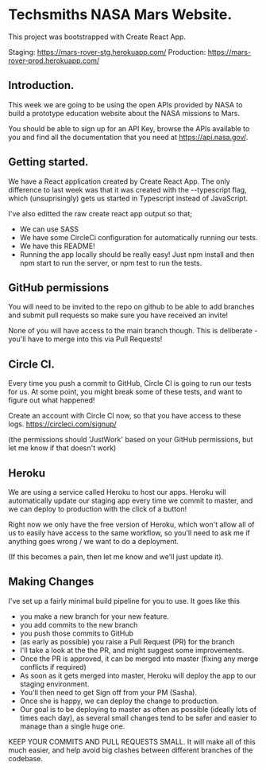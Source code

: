# Techsmiths NASA Mars Website.
This project was bootstrapped with Create React App.

Staging: https://mars-rover-stg.herokuapp.com/ Production: https://mars-rover-prod.herokuapp.com/

## Introduction.
This week we are going to be using the open APIs provided by NASA to build a prototype education website about the NASA missions to Mars.

You should be able to sign up for an API Key, browse the APIs available to you and find all the documentation that you need at https://api.nasa.gov/.

## Getting started.
We have a React application created by Create React App. The only difference to last week was that it was created with the --typescript flag, which (unsuprisingly) gets us started in Typescript instead of JavaScript.

I've also editted the raw create react app output so that;

- We can use SASS
- We have some CircleCi configuration for automatically running our tests.
- We have this README!
- Running the app locally should be really easy! Just npm install and then npm start to run the server, or npm test to run the tests.

## GitHub permissions
You will need to be invited to the repo on github to be able to add branches and submit pull requests so make sure you have received an invite!

None of you will have access to the main branch though. This is deliberate - you'll have to merge into this via Pull Requests!

## Circle CI.
Every time you push a commit to GitHub, Circle CI is going to run our tests for us. At some point, you might break some of these tests, and want to figure out what happened!

Create an account with Circle CI now, so that you have access to these logs. https://circleci.com/signup/

(the permissions should 'JustWork' based on your GitHub permissions, but let me know if that doesn't work)

## Heroku
We are using a service called Heroku to host our apps. Heroku will automatically update our staging app every time we commit to master, and we can deploy to production with the click of a button!

Right now we only have the free version of Heroku, which won't allow all of us to easily have access to the same workflow, so you'll need to ask me if anything goes wrong / we want to do a deployment.

(If this becomes a pain, then let me know and we'll just update it).

## Making Changes
I've set up a fairly minimal build pipeline for you to use. It goes like this

- you make a new branch for your new feature.
- you add commits to the new branch
- you push those commits to GitHub
- (as early as possible) you raise a Pull Request (PR) for the branch
- I'll take a look at the the PR, and might suggest some improvements.
- Once the PR is approved, it can be merged into master (fixing any merge conflicts if required)
- As soon as it gets merged into master, Heroku will deploy the app to our staging environment.
- You'll then need to get Sign off from your PM (Sasha).
- Once she is happy, we can deploy the change to production.
- Our goal is to be deploying to master as often as possible (ideally lots of times each day), as several small changes tend to be safer and easier to manage than a single huge one.

KEEP YOUR COMMITS AND PULL REQUESTS SMALL. It will make all of this much easier, and help avoid big clashes between different branches of the codebase.
